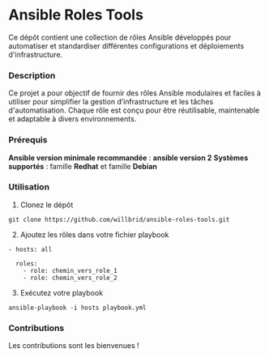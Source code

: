 # Ansible Roles Tools

Ce dépôt contient une collection de rôles Ansible développés pour automatiser et standardiser différentes configurations et déploiements d'infrastructure.

### Description

Ce projet a pour objectif de fournir des rôles Ansible modulaires et faciles à utiliser pour simplifier la gestion d’infrastructure et les tâches d'automatisation. Chaque rôle est conçu pour être réutilisable, maintenable et adaptable à divers environnements.

### Prérequis

**Ansible version minimale recommandée** : **ansible version 2**
**Systèmes supportés** : famille **Redhat** et famille **Debian**

### Utilisation

1. Clonez le dépôt

```
git clone https://github.com/willbrid/ansible-roles-tools.git
```

2. Ajoutez les rôles dans votre fichier playbook

```
- hosts: all

  roles:
    - role: chemin_vers_role_1
    - role: chemin_vers_role_2
```

3. Exécutez votre playbook

```
ansible-playbook -i hosts playbook.yml
```

### Contributions

Les contributions sont les bienvenues !